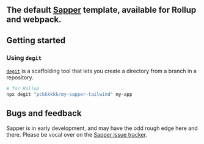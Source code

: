 The default [Sapper](https://github.com/sveltejs/sapper) template, available for Rollup and webpack.
---
## Getting started

### Using `degit`

[`degit`](https://github.com/Rich-Harris/degit) is a scaffolding tool that lets you create a directory from a branch in a repository. 

```bash
# for Rollup
npx degit "pckkkkkk/my-sapper-tailwind" my-app
```

## Bugs and feedback

Sapper is in early development, and may have the odd rough edge here and there. Please be vocal over on the [Sapper issue tracker](https://github.com/sveltejs/sapper/issues).
